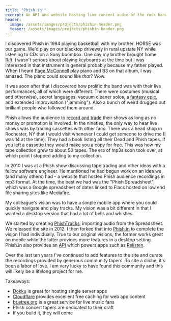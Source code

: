 ```yaml
---
title: "Phish.in'"
excerpt: An API and website hosting live concert audio of the rock band Phish
header:
  image: /assets/images/projects/phishin-header.png
  teaser: /assets/images/projects/phishin-header.png
---
```


I discovered Phish in 1994 playing basketball with my brother. HORSE was our game. We'd play on our blacktop driveway in rural upstate NY while listening to CDs on a Sony boombox. One day my brother brought home [Rift](https://en.wikipedia.org/wiki/Rift_(album)). I wasn't serious about playing keyboards at the time but I was interested in that instrument in general probably because my father played. When I heard [Page McConnell](https://en.wikipedia.org/wiki/Page_McConnell) play piano and B3 on that album, I was amazed. The piano could sound like _that_? Wow.

It was soon after that I discovered how prolific the band was with their live performances, all of which were different. There were costumes (musical and otherwise), secret languages, vacuum cleaner solos, a [fantasy epic](https://en.wikipedia.org/wiki/Gamehendge), and extended improvisation ("jamming"). Also a bunch of weird drugged out brilliant people who followed them around.

Phish allows the audience to [record and trade](https://phish.com/faq/#:~:text=Audience%20taping%20at%20Phish%20concerts,the%20exclusive%20property%20of%20Phish.) their shows as long as no money or promotion is involved. In the nineties, the only way to hear live shows was by trading cassettes with other fans. There was a head shop in Rochester, NY that I would visit whenever I could get someone to drive me (I was 14 at the time). They had a book listing all their Dead and Phish tapes. If you left a cassette they would make you a copy for free. This was how my tape collection grew to about 50 tapes. The era of mp3s soon took over, at which point I stopped adding to my collection.

In 2010 I was at a Phish show discussing tape trading and other ideas with a fellow software engineer. He mentioned he had begun work on an idea we (and many others) had - a website that hosted Phish audience recordings in mp3 format. At the time, the best we had was the "Phish Spreadsheet", which was a Google spreadsheet of dates linked to Flacs hosted on low end file sharing sites like Mediafire.

My colleague's vision was to have a simple mobile app where you could quickly navigate and play tracks. My vision was a bit different in that I wanted a desktop version that had a lot of bells and whistles.

We started by creating [PhishTracks](https://www.phishtracks.com/), importing audio from the Spreadsheet. We released the site in 2012. I then forked that into [Phish.in](https://phish.in/) to complete the vision I had individually. True to our original visions, the former works great on mobile while the latter provides more features in a desktop setting. Phish.in also provides an [API](https://phish.in/api-docs) which powers apps such as [Relisten](https://apps.apple.com/us/app/relisten-all-live-music/id715886886).

Over the last ten years I've continued to add features to the site and curate the recordings provided by generous community tapers. To cite a cliche, it's been a labor of love. I am very lucky to have found this community and this will likely be a lifelong project for me.

Takeaways:
  * [Dokku](https://dokku.com/) is great for hosting single server apps
  * [Cloudflare](https://www.cloudflare.com/) provides excellent free caching for web app content
  * [bt.etree.org](https://bt.etree.org/) is a great service for live music fans
  * Phish concert tapers are dedicated to their craft
  * If you build it, they will come
